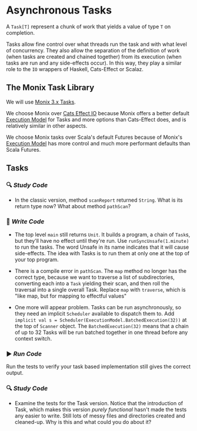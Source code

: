 # Asynchronous Tasks


A `Task[T]` represent a chunk of work that yields a value of type `T` on completion.

Tasks allow fine control over what threads run the task and with what level of concurrency. They also allow the separation
 of the definition of work (when tasks are created and chained together) from its execution (when tasks are run and any
 side-effects occur). In this way, they play a similar role to the `IO` wrappers of Haskell, Cats-Effect or Scalaz.

## The Monix Task Library

We will use [Monix 3.x Tasks](https://monix.io/docs/3x/eval/task.html).

We choose Monix over [Cats Effect IO](https://typelevel.org/cats-effect/datatypes/io.html) because Monix offers a better
default [Execution Model](https://monix.io/docs/3x/execution/scheduler.html#execution-model) for Tasks and more options
 than Cats-Effect does, and is relatively similar in other aspects.

We choose Monix tasks over Scala's default Futures because of Monix's
[Execution Model](https://monix.io/docs/3x/execution/scheduler.html#execution-model) has more control and much more performant
 defaults than Scala Futures.

## Tasks

### :mag: _Study Code_

- In the classic version, method `scanReport` returned `String`. What is its return type now? What about method `pathScan`?

### :pencil: _Write Code_

- The top level `main` still returns `Unit`. It builds a program, a chain of `Task`s, but they'll have no effect until they're run.
  Use `runSyncUnsafe(1.minute)` to run the tasks. The word Unsafe in its name indicates that it will cause side-effects.
  The idea with Tasks is to run them at only one at the top of your top program.

- There is a compile error in `pathScan`. The `map` method no longer has the correct type, because we want to traverse a list
 of subdirectories, converting each into a `Task` yielding their scan, and then roll the traversal into a single overall Task.
 Replace `map` with `traverse`, which is "like map, but for mapping to effectful values"

- One more will appear problem. Tasks can be run asynchronously, so they need an implicit `Scheduler` available to dispatch them to.
  Add `implicit val s = Scheduler(ExecutionModel.BatchedExecution(32))` at the top of `Scanner` object. The
  `BatchedExecution(32)` means that a chain of up to 32 Tasks will be run batched together in one thread before any context switch.


### :arrow_forward: _Run Code_

Run the tests to verify your task based implementation still gives the correct output.

### :mag: _Study Code_

- Examine the tests for the Task version. Notice that the introduction of Task, which makes this version *purely functional*
hasn't made the tests any easier to write. Still lots of messy files and directories created and cleaned-up. Why is this
and what could you do about it?



